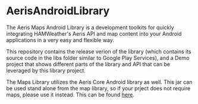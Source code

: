 AerisAndroidLibrary
================

The Aeris Maps Android Library is a development toolkits for quickly integrating HAMWeather's Aeris API and map content into your Android applications in a very easy and flexible way.

This repository contains the release verion of the library (which contains its source code in the libs folder similar to Google Play Services), and a Demo project that shows different parts of the library and API that can be leveraged by this library project. 

The Maps Library utilizes the Aeris Core Android library as well. This jar can be used stand alone from the map library, so if your prject does not require maps, please use it instead. This can be found [here](www.google.com).

